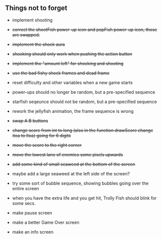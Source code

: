 ## Things not to forget
- implement shooting
- ~~correct the shootFish power-up icon and popFish power-up icon, those are swapped.~~
- ~~implement the shock aura~~
- ~~shooking should only work when pushing the action button~~
- ~~implement the "amount left" for shocking and shooting~~
- ~~use the bad fishy shock frames and dead frame~~
- reset difficulty and other variables when a new game starts
- power-ups should no longer be random, but a pre-specified sequence
- starfish seqeunce should not be random, but a pre-specified sequence
- rework the jellyfish animation, the frame sequence is wrong
- ~~swap A B buttons~~
- ~~change score from int to long (also in the function drawScore change itoa to ltoa) going for 6 digits~~
- ~~move the score to the right corner~~
- ~~move the lowest lane of enemies some pixels upwards~~
- ~~add some kind of small seaweed at the bottom of the screen~~
- maybe add a large seaweed at the left side of the screen?
- try some sort of bubble sequence, showing bubbles going over the entire screen
- when you have the extra life and you get hit, Trolly Fish should blink for some secs.

- make pause screen
- make a better Game Over screen
- make an info screen

